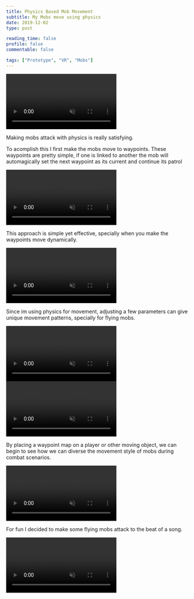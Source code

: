 ```yaml
---
title: Physics Based Mob Movement
subtitle: My Mobs move using physics
date: 2019-12-02
type: post

reading_time: false
profile: false
commentable: false

tags: ["Prototype", "VR", "Mobs"]
---
```

<div class="video_thing">
    <video muted autoplay="" name="media" loop=""><source src="https://thumbs.gfycat.com/NimbleBeneficialHorsefly-mobile.mp4" type="video/mp4"></video>
</div>

<p> Making mobs attack with physics is really satisfying. </p>

<!--more-->

<p> To acomplish this I first make the mobs move to waypoints. These waypoints are pretty simple, if one is linked to another the mob will automagically set the next waypoint as its current and continue its patrol </p>

<div class="video_thing">
    <video muted autoplay="" name="media" loop=""><source src="https://thumbs.gfycat.com/TimelyAgileHamadryad-mobile.mp4" type="video/mp4"></video>
</div>

<p>
This approach is simple yet effective, specially when you make the waypoints move dynamically.
</p>

<div class="video_thing">
    <video muted autoplay="" name="media" loop=""><source src="https://thumbs.gfycat.com/PointedArtisticErin-mobile.mp4" type="video/mp4"></video>
</div>

<p> 
Since im using physics for movement, adjusting a few parameters can give unique movement patterns, specially for flying mobs.
</p>

<div class="video_thing">
    <video muted autoplay="" name="media" loop=""><source src="https://thumbs.gfycat.com/ObviousCompassionateFlamingo-mobile.mp4" type="video/mp4"></video>
</div>

<div class="video_thing">
    <video muted autoplay="" name="media" loop=""><source src="https://thumbs.gfycat.com/FailingShyDog-mobile.mp4" type="video/mp4"></video>
</div>

<p>
By placing a waypoint map on a player or other moving object, we can begin to see how we can diverse the movement style of mobs during combat scenarios.
</p>

<div class="video_thing">
    <video muted autoplay="" name="media" loop=""><source src="https://thumbs.gfycat.com/ElectricFamiliarGalapagosmockingbird-mobile.mp4" type="video/mp4"></video>
</div>

<p> 
For fun I decided to make some flying mobs attack to the beat of a song.
</p>

<div class="video_thing">
    <video muted autoplay="" name="media" loop=""><source src="https://thumbs.gfycat.com/RequiredNecessaryBluefintuna-mobile.mp4" type="video/mp4"></video>
</div>
